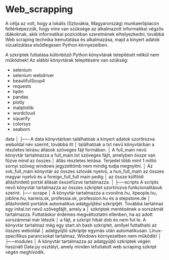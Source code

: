 # Web_scrapping

A célja az volt, hogy a lokális (Szlovákia, Magyarország) munkaerőpiacon feltérképezzük,
hogy mire van szüksége az alkalmazott informatikai végzős diákoknak,
akik informatikai pozícióban szeretnének elhelyezkedni, 
továbbá Web scraping technika bemutatása és alkalmazása,
majd a kinyert adatok vizualizálása elsődlegesen Python környezetben.

A szkriptek futtatása különböző Python könyvtárak telepítését nélkül nem működnek!
Az alábbi könyvtárak telepítésére van szükség:

- selenium
- selenium webdriver
- beautifulSoup4
- requests
- tqdm
- pandas
- plotly
- matplotlib
- wordcloud
- squarify
- colorsys
- seaborn


data
│
├── A data könyvtárban találhatóak a kinyert adatok szortírozva weboldal név szerint, továbbá itt 
│    találhatóak a  txt nevű könyvtárban a részletes leírásu állások szöveges fájl formában.
│    A full_main nevű könyvtár tartalmazza a full_main.txt szöveges fájlt, amelyben össze van fűzve mind az összes
│    állás részletes leírása. Terjedel több mint 1 millió sornyi szöveg windows jegyzettömb nem mindig tudja megnyitni.
│    Az svk_full_main könyvtár az összes szlovák nyelvű, a hun_full_main az összes magyar nyelvű és a foreign_full_full main pedig 
│    az össze külföldi álláshirdető portál állását összefűzve tartalmazza.
│
├──scripts
    A scripts nevű könyvtár tartalmazza az összes szkriptet szortírozva funkcionalitásuk szerint.
    ├── scrape
    │    A könyvtár tartalmazza a cvonline.hu, itpeople.hu, jobline.hu, kariera.sk, professia.sk, profession.hu és a stepstone.de 
    │    álláshirdető portálok automatikus adatgyűjtési szkriptjét. Továbbá tartalmaz egy inital.txt nevű szövegfájlt, amely a
    │    szkriptek mentésének a sorszámát tartalmazza. Futtatáskor érdemes megváltoztatni ellenben, ha az adott sorszámmal már létezik 
    │    a fájt, a szkript hibát dob és nem fut le. A könyvtár tartalmaz még egy start.sh bash szkriptet, amllyel futtatható az összes weboldal
    │    adatgyűjtő szkriptje egymás után automatikusan. Linux-specifikus parancsokat tartalmaz, Windows környezetben nem működik!
    │     ├──modules
    │        A könyvtár tartalmazza az adatgyűjtő szkriptek végén használt Data.py osztályt, amely minden lefuttatott web scraping szkript végén meghívódik.
